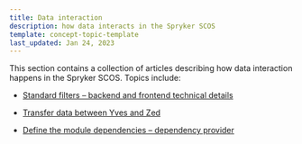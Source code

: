 ```yaml
---
title: Data interaction
description: how data interacts in the Spryker SCOS
template: concept-topic-template
last_updated: Jan 24, 2023
---
```


This section contains a collection of articles describing how data interaction happens in the Spryker SCOS. Topics include:
* [Standard filters – backend and frontend technical details](/docs/scos/dev/back-end-development/data-manipulation/data-interaction/standard-filters-backend-and-frontend-technical-details.html)

* [Transfer data between Yves and Zed](/docs/scos/dev/back-end-development/data-manipulation/data-interaction/transfer-data-between-yves-and-zed.html)

* [Define the module dependencies – dependency provider](/docs/scos/dev/back-end-development/data-manipulation/data-interaction/define-the-module-dependencies-dependency-provider.html)
